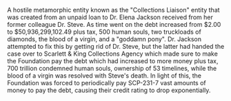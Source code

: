 A hostile metamorphic entity known as the "Collections Liaison" entity that was created from an unpaid loan to Dr. Elena Jackson received from her former colleague Dr. Steve. As time went on the debt increased from $2.00 to $50,936,299,102.49 plus tax, 500 human souls, two truckloads of diamonds, the blood of a virgin, and a "goddamn pony". Dr. Jackson attempted to fix this by getting rid of Dr. Steve, but the latter had handed the case over to Scarlett & King Collections Agency which made sure to make the Foundation pay the debt which had increased to more money plus tax, 700 trillion condemned human souls, ownership of 53 timelines, while the blood of a virgin was resolved with Steve's death. In light of this, the Foundation was forced to periodically pay SCP-231-7 vast amounts of money to pay the debt, causing their credit rating to drop exponentially.

